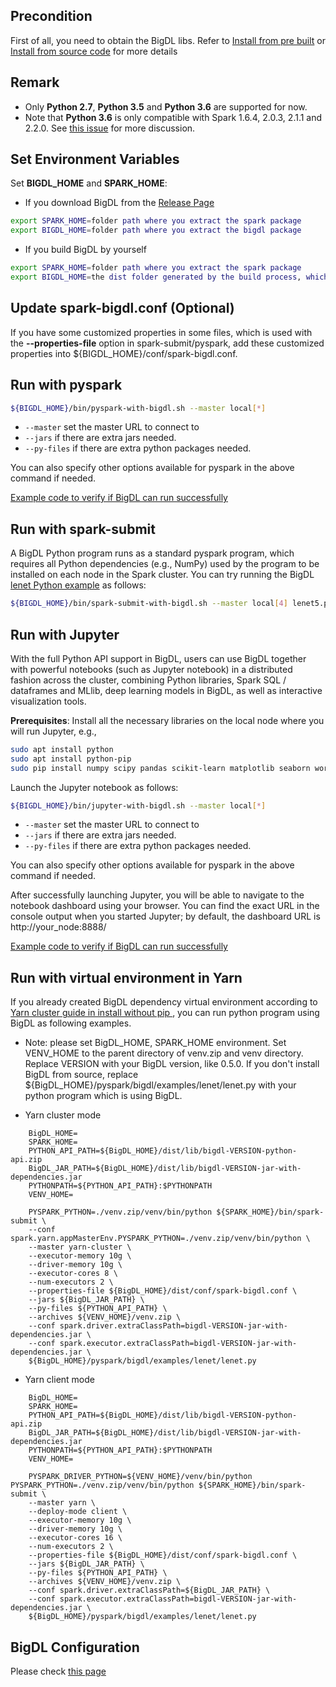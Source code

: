 ## **Precondition**
First of all, you need to obtain the BigDL libs. Refer to [Install from pre built](../ScalaUserGuide/install-pre-built.md)
or [Install from source code](../ScalaUserGuide/install-build-src.md) for more details

## **Remark**
- Only __Python 2.7__, __Python 3.5__ and __Python 3.6__ are supported for now.
- Note that __Python 3.6__ is only compatible with Spark 1.6.4, 2.0.3, 2.1.1 and 2.2.0. See [this issue](https://issues.apache.org/jira/browse/SPARK-19019) for more discussion.

## **Set Environment Variables**
Set **BIGDL_HOME** and **SPARK_HOME**:

* If you download BigDL from the [Release Page](../release-download.md)
```bash
export SPARK_HOME=folder path where you extract the spark package
export BIGDL_HOME=folder path where you extract the bigdl package
```

* If you build BigDL by yourself
```bash
export SPARK_HOME=folder path where you extract the spark package
export BIGDL_HOME=the dist folder generated by the build process, which is under the top level of the source folder
```

## **Update spark-bigdl.conf (Optional)**
If you have some customized properties in some files, which is used with the **--properties-file** option
in spark-submit/pyspark, add these customized properties into ${BIGDL_HOME}/conf/spark-bigdl.conf.

## **Run with pyspark**
```bash
${BIGDL_HOME}/bin/pyspark-with-bigdl.sh --master local[*]
```
* `--master` set the master URL to connect to
* `--jars` if there are extra jars needed.
* `--py-files` if there are extra python packages needed.

You can also specify other options available for pyspark in the above command if needed.

[Example code to verify if BigDL can run successfully](run-from-pip.md#code.verification)

## **Run with spark-submit**
A BigDL Python program runs as a standard pyspark program, which requires all Python dependencies
(e.g., NumPy) used by the program to be installed on each node in the Spark cluster. You can try
running the BigDL [lenet Python example](https://github.com/intel-analytics/BigDL/tree/master/pyspark/bigdl/models/lenet)
as follows:

```bash
${BIGDL_HOME}/bin/spark-submit-with-bigdl.sh --master local[4] lenet5.py
```

## **Run with Jupyter**
With the full Python API support in BigDL, users can use BigDL together with powerful notebooks
(such as Jupyter notebook) in a distributed fashion across the cluster, combining Python libraries,
Spark SQL / dataframes and MLlib, deep learning models in BigDL, as well as interactive
visualization tools.

__Prerequisites__: Install all the necessary libraries on the local node where you will run Jupyter, e.g., 
```bash
sudo apt install python
sudo apt install python-pip
sudo pip install numpy scipy pandas scikit-learn matplotlib seaborn wordcloud
```

Launch the Jupyter notebook as follows:
```bash
${BIGDL_HOME}/bin/jupyter-with-bigdl.sh --master local[*]
```
* `--master` set the master URL to connect to
* `--jars` if there are extra jars needed.
* `--py-files` if there are extra python packages needed.

You can also specify other options available for pyspark in the above command if needed.

After successfully launching Jupyter, you will be able to navigate to the notebook dashboard using
your browser. You can find the exact URL in the console output when you started Jupyter; by default,
the dashboard URL is http://your_node:8888/

[Example code to verify if BigDL can run successfully](run-from-pip.md#code.verification)

<a name="yarn.example"></a>
## **Run with virtual environment in Yarn**
If you already created BigDL dependency virtual environment according to [Yarn cluster guide in install without pip ](install-without-pip.md#yarn.cluster), you can run python program using BigDL as following examples.

- Note: please set BigDL_HOME, SPARK_HOME environment. Set VENV_HOME to the parent directory of venv.zip and venv directory. Replace VERSION with your BigDL version, like 0.5.0. If you don't install BigDL from source, replace ${BigDL_HOME}/pyspark/bigdl/examples/lenet/lenet.py with your python program which is using BigDL.
* Yarn cluster mode
```
    BigDL_HOME=
    SPARK_HOME=
    PYTHON_API_PATH=${BigDL_HOME}/dist/lib/bigdl-VERSION-python-api.zip
    BigDL_JAR_PATH=${BigDL_HOME}/dist/lib/bigdl-VERSION-jar-with-dependencies.jar
    PYTHONPATH=${PYTHON_API_PATH}:$PYTHONPATH
    VENV_HOME=
    
    PYSPARK_PYTHON=./venv.zip/venv/bin/python ${SPARK_HOME}/bin/spark-submit \
    --conf spark.yarn.appMasterEnv.PYSPARK_PYTHON=./venv.zip/venv/bin/python \
    --master yarn-cluster \
    --executor-memory 10g \
    --driver-memory 10g \
    --executor-cores 8 \
    --num-executors 2 \
    --properties-file ${BigDL_HOME}/dist/conf/spark-bigdl.conf \
    --jars ${BigDL_JAR_PATH} \
    --py-files ${PYTHON_API_PATH} \
    --archives ${VENV_HOME}/venv.zip \
    --conf spark.driver.extraClassPath=bigdl-VERSION-jar-with-dependencies.jar \
    --conf spark.executor.extraClassPath=bigdl-VERSION-jar-with-dependencies.jar \
    ${BigDL_HOME}/pyspark/bigdl/examples/lenet/lenet.py
```

* Yarn client mode
```
    BigDL_HOME=
    SPARK_HOME=
    PYTHON_API_PATH=${BigDL_HOME}/dist/lib/bigdl-VERSION-python-api.zip
    BigDL_JAR_PATH=${BigDL_HOME}/dist/lib/bigdl-VERSION-jar-with-dependencies.jar
    PYTHONPATH=${PYTHON_API_PATH}:$PYTHONPATH
    VENV_HOME=
    
    PYSPARK_DRIVER_PYTHON=${VENV_HOME}/venv/bin/python PYSPARK_PYTHON=./venv.zip/venv/bin/python ${SPARK_HOME}/bin/spark-submit \
    --master yarn \
    --deploy-mode client \
    --executor-memory 10g \
    --driver-memory 10g \
    --executor-cores 16 \
    --num-executors 2 \
    --properties-file ${BigDL_HOME}/dist/conf/spark-bigdl.conf \
    --jars ${BigDL_JAR_PATH} \
    --py-files ${PYTHON_API_PATH} \
    --archives ${VENV_HOME}/venv.zip \
    --conf spark.driver.extraClassPath=${BigDL_JAR_PATH} \
    --conf spark.executor.extraClassPath=bigdl-VERSION-jar-with-dependencies.jar \
    ${BigDL_HOME}/pyspark/bigdl/examples/lenet/lenet.py
 ```


## **BigDL Configuration**
Please check [this page](../ScalaUserGuide/configuration.md)

